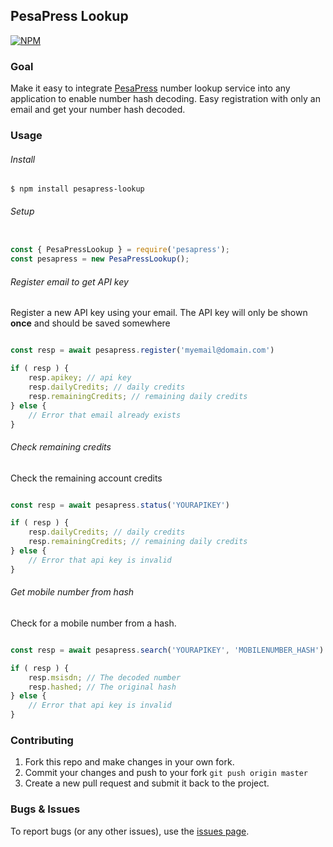 ## PesaPress Lookup

[![NPM](https://nodei.co/npm/pesapress-lookup.png?downloads=true&downloadRank=true&stars=true)](https://www.npmjs.org/package/pesapress-lookup)

### Goal

Make it easy to integrate [PesaPress](https://www.pesapress.com) number lookup service into any application to enable number hash decoding.
Easy registration with only an email and get your number hash decoded.

### Usage

###### Install

```shell
$ npm install pesapress-lookup
```

###### Setup
```javascript

const { PesaPressLookup } = require('pesapress');
const pesapress = new PesaPressLookup();
```

###### Register email to get API key
Register a new API key using your email.
The API key will only be shown **once** and should be saved somewhere

```javascript

const resp = await pesapress.register('myemail@domain.com')

if ( resp ) {
	resp.apikey; // api key
	resp.dailyCredits; // daily credits
	resp.remainingCredits; // remaining daily credits
} else {
	// Error that email already exists
}
```

###### Check remaining credits
Check the remaining account credits

```javascript

const resp = await pesapress.status('YOURAPIKEY')

if ( resp ) {
	resp.dailyCredits; // daily credits
	resp.remainingCredits; // remaining daily credits
} else {
	// Error that api key is invalid
}
```

###### Get mobile number from hash
Check for a mobile number from a hash.

```javascript

const resp = await pesapress.search('YOURAPIKEY', 'MOBILENUMBER_HASH')

if ( resp ) {
	resp.msisdn; // The decoded number
	resp.hashed; // The original hash
} else {
	// Error that api key is invalid
}
```

### Contributing

1. Fork this repo and make changes in your own fork.
2. Commit your changes and push to your fork `git push origin master`
3. Create a new pull request and submit it back to the project.


### Bugs & Issues

To report bugs (or any other issues), use the [issues page](https://github.com/pesapress/pesapress-lookup/issues).

